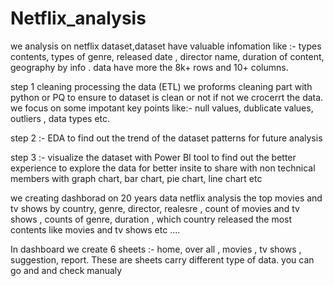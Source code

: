 # Netflix_analysis
we analysis on netflix dataset,dataset have valuable infomation like :- types contents, types of genre, released date , director name, duration of content, geography by info . data have more the 8k+ rows and 10+ columns.

step 1 cleaning processing the data (ETL)
we proforms cleaning part with python or PQ to ensure to dataset is clean or not if not we crocerrt the data. we focus on some impotant key points  like:- null values, dublicate values, outliers , data types etc.

step 2 :- EDA 
to find out the trend of the dataset patterns for future analysis 

step 3 :- visualize the dataset with Power BI tool 
to find out the better experience to explore the data for better insite to share with non technical members with graph chart, bar chart, pie chart, line chart etc

we creating dashborad on 20 years data netflix analysis the top movies and tv shows by country, genre, director, realesre , count of movies and tv shows  , counts of genre, duration , which country released the most contents like movies and tv shows etc ....

In dashboard we create 6 sheets :- home, over all , movies , tv shows , suggestion, report. These are sheets carry different type of data. you can go and and check manualy

